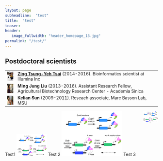 ```yaml
---
layout: page
subheadline:  "test"
title:  "test"
teaser:
header:
   image_fullwidth: "header_homepage_13.jpg"
permalink: "/test/"
---
```


## Postdoctoral scientists
|  |  |
|--|--|
|<img src="../images/people_past/50px-Zing-20150307.jpg" align="left" height="30px">|[__Zing Tsung-Yeh Tsai__](https://sites.google.com/site/zingtyt/) (2014-2016). Bioinformatics scientist at Illumina Inc|
|<img src="../images/people_past/50px-Liu.jpg" align="left" height="30px"> |**Ming Jung Liu** (2013-2016). Assistant Research Fellow, Agricultural Biotechnology Research Center - Academia Sinica|
|<img src="../images/people_past/50px-Kelian_sun.jpeg" align="left" height="30px">|**Kelian Sun** (2009-2011). Reseach associate, Marc Basson Lab, MSU|

 


<img src="../images/research/research_subfunction.png" align="right" width="50">
Test1

<img src="../images/research/research_subfunction.png" width="100">
Test 2

<img src="../images/research/research_subfunction.png" width="200">
Test 3
